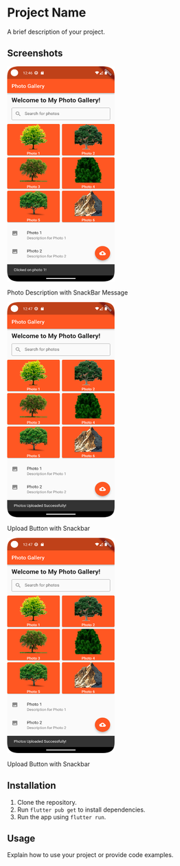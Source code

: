 # Project Name

A brief description of your project.

## Screenshots

 <img src="screenshot/photosnack.png" alt="Screenshot 1" width="250" height="500">

Photo Description with SnackBar Message 

 <img src="screenshot/photoupload.png" alt="Screenshot 2" width="250" height="500">

Upload Button with Snackbar

 <img src="screenshot/photoupload.png" alt="Screenshot 2" width="250" height="500">

Upload Button with Snackbar

## Installation

1. Clone the repository.
2. Run `flutter pub get` to install dependencies.
3. Run the app using `flutter run`.

## Usage

Explain how to use your project or provide code examples.

